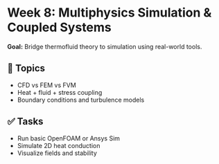 # Week 8: Multiphysics Simulation & Coupled Systems

**Goal:** Bridge thermofluid theory to simulation using real-world tools.

## 🔧 Topics
- CFD vs FEM vs FVM
- Heat + fluid + stress coupling
- Boundary conditions and turbulence models

## ✅ Tasks
- Run basic OpenFOAM or Ansys Sim
- Simulate 2D heat conduction
- Visualize fields and stability
